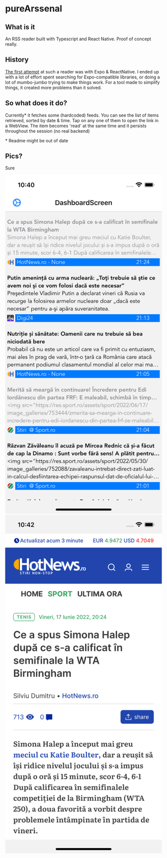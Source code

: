 # pureArssenal


## What is it
An RSS reader built with Typescript and React Native. Proof of concept really.


## History
[The first attempt](https://github.com/aiserban/arssenal) at such a reader was with Expo & ReactNative. I ended up with a lot of effort spent  searching for Expo-compatible libraries, or doing a lot of mumbo-jumbo trying to make things work. For a tool made to simplify things, it created more problems than it solved.

## So what does it do?
Currently* it fetches some (hardcoded) feeds. You can see the list of items retrieved, sorted by date & time. Tap on any one of them to open the link in a WebView. The item becomes 'read' at the same time and it persists throughout the session (no real backend)

\* Readme might be out of date

## Pics?

Sure

<img src="docs/items.png" alt="result" width="1000">

<img src="docs/webview.png" alt="result" width="1000">
